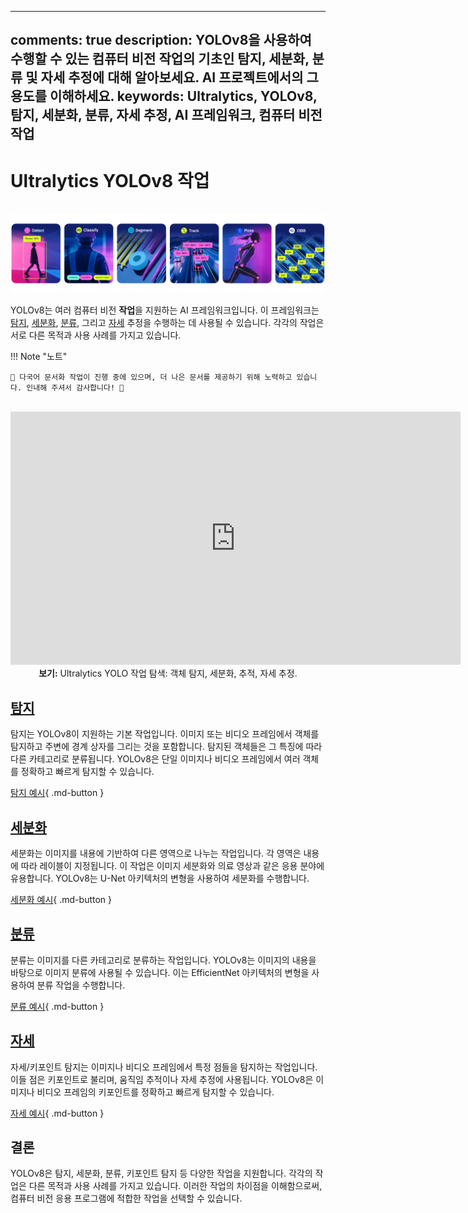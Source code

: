 ______________________________________________________________________

## comments: true description: YOLOv8을 사용하여 수행할 수 있는 컴퓨터 비전 작업의 기초인 탐지, 세분화, 분류 및 자세 추정에 대해 알아보세요. AI 프로젝트에서의 그 용도를 이해하세요. keywords: Ultralytics, YOLOv8, 탐지, 세분화, 분류, 자세 추정, AI 프레임워크, 컴퓨터 비전 작업

# Ultralytics YOLOv8 작업

<br>
<img width="1024" src="https://raw.githubusercontent.com/ultralytics/assets/main/im/banner-tasks.png" alt="Ultralytics YOLO 지원 작업">

YOLOv8는 여러 컴퓨터 비전 **작업**을 지원하는 AI 프레임워크입니다. 이 프레임워크는 [탐지](detect.md), [세분화](segment.md), [분류](classify.md), 그리고 [자세](pose.md) 추정을 수행하는 데 사용될 수 있습니다. 각각의 작업은 서로 다른 목적과 사용 사례를 가지고 있습니다.

!!! Note "노트"

```
🚧 다국어 문서화 작업이 진행 중에 있으며, 더 나은 문서를 제공하기 위해 노력하고 있습니다. 인내해 주셔서 감사합니다! 🙏
```

<p align="center">
  <br>
  <iframe width="720" height="405" src="https://www.youtube.com/embed/NAs-cfq9BDw"
    title="YouTube 비디오 플레이어" frameborder="0"
    allow="accelerometer; autoplay; clipboard-write; encrypted-media; gyroscope; picture-in-picture; web-share"
    allowfullscreen>
  </iframe>
  <br>
  <strong>보기:</strong> Ultralytics YOLO 작업 탐색: 객체 탐지, 세분화, 추적, 자세 추정.
</p>

## [탐지](detect.md)

탐지는 YOLOv8이 지원하는 기본 작업입니다. 이미지 또는 비디오 프레임에서 객체를 탐지하고 주변에 경계 상자를 그리는 것을 포함합니다. 탐지된 객체들은 그 특징에 따라 다른 카테고리로 분류됩니다. YOLOv8은 단일 이미지나 비디오 프레임에서 여러 객체를 정확하고 빠르게 탐지할 수 있습니다.

[탐지 예시](detect.md){ .md-button }

## [세분화](segment.md)

세분화는 이미지를 내용에 기반하여 다른 영역으로 나누는 작업입니다. 각 영역은 내용에 따라 레이블이 지정됩니다. 이 작업은 이미지 세분화와 의료 영상과 같은 응용 분야에 유용합니다. YOLOv8는 U-Net 아키텍처의 변형을 사용하여 세분화를 수행합니다.

[세분화 예시](segment.md){ .md-button }

## [분류](classify.md)

분류는 이미지를 다른 카테고리로 분류하는 작업입니다. YOLOv8는 이미지의 내용을 바탕으로 이미지 분류에 사용될 수 있습니다. 이는 EfficientNet 아키텍처의 변형을 사용하여 분류 작업을 수행합니다.

[분류 예시](classify.md){ .md-button }

## [자세](pose.md)

자세/키포인트 탐지는 이미지나 비디오 프레임에서 특정 점들을 탐지하는 작업입니다. 이들 점은 키포인트로 불리며, 움직임 추적이나 자세 추정에 사용됩니다. YOLOv8은 이미지나 비디오 프레임의 키포인트를 정확하고 빠르게 탐지할 수 있습니다.

[자세 예시](pose.md){ .md-button }

## 결론

YOLOv8은 탐지, 세분화, 분류, 키포인트 탐지 등 다양한 작업을 지원합니다. 각각의 작업은 다른 목적과 사용 사례를 가지고 있습니다. 이러한 작업의 차이점을 이해함으로써, 컴퓨터 비전 응용 프로그램에 적합한 작업을 선택할 수 있습니다.
